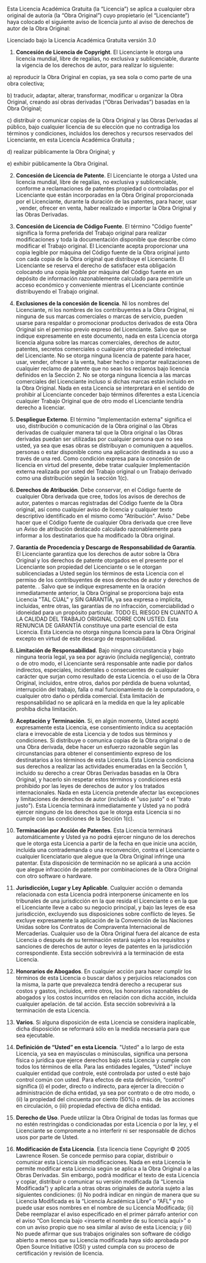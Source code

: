 Esta Licencia Académica Gratuita (la “Licencia”) se aplica a cualquier obra original de autoría (la “Obra Original”) cuyo propietario (el “Licenciante”) haya colocado el siguiente aviso de licencia junto al aviso de derechos de autor de la Obra Original:

Licenciado bajo la Licencia Académica Gratuita versión 3.0

1) **Concesión de Licencia de Copyright**. El Licenciante le otorga una licencia mundial, libre de regalías, no exclusiva y sublicenciable, durante la vigencia de los derechos de autor, para realizar lo siguiente:

a) reproducir la Obra Original en copias, ya sea sola o como parte de una obra colectiva;

b) traducir, adaptar, alterar, transformar, modificar u organizar la Obra Original, creando así obras derivadas (“Obras Derivadas”) basadas en la Obra Original;

c) distribuir o comunicar copias de la Obra Original y las Obras Derivadas al público, bajo cualquier licencia de su elección que no contradiga los términos y condiciones, incluidos los derechos y recursos reservados del Licenciante, en esta Licencia Académica Gratuita ;

d) realizar públicamente la Obra Original; y

e) exhibir públicamente la Obra Original.

2) **Concesión de Licencia de Patente**. El Licenciante le otorga a Usted una licencia mundial, libre de regalías, no exclusiva y sublicenciable, conforme a reclamaciones de patentes propiedad o controladas por el Licenciante que están incorporadas en la Obra Original proporcionada por el Licenciante, durante la duración de las patentes, para hacer, usar , vender, ofrecer en venta, haber realizado e importar la Obra Original y las Obras Derivadas.

3) **Concesión de Licencia de Código Fuente**. El término "Código fuente" significa la forma preferida del Trabajo original para realizar modificaciones y toda la documentación disponible que describe cómo modificar el Trabajo original. El Licenciante acepta proporcionar una copia legible por máquina del Código fuente de la Obra original junto con cada copia de la Obra original que distribuye el Licenciante. El Licenciante se reserva el derecho de satisfacer esta obligación colocando una copia legible por máquina del Código fuente en un depósito de información razonablemente calculado para permitirle un acceso económico y conveniente mientras el Licenciante continúe distribuyendo el Trabajo original.

4) **Exclusiones de la concesión de licencia**. Ni los nombres del Licenciante, ni los nombres de los contribuyentes a la Obra Original, ni ninguna de sus marcas comerciales o marcas de servicio, pueden usarse para respaldar o promocionar productos derivados de esta Obra Original sin el permiso previo expreso del Licenciante. Salvo que se indique expresamente en este documento, nada en esta Licencia otorga licencia alguna sobre las marcas comerciales, derechos de autor, patentes, secretos comerciales o cualquier otra propiedad intelectual del Licenciante. No se otorga ninguna licencia de patente para hacer, usar, vender, ofrecer a la venta, haber hecho o importar realizaciones de cualquier reclamo de patente que no sean los reclamos bajo licencia definidos en la Sección 2. No se otorga ninguna licencia a las marcas comerciales del Licenciante incluso si dichas marcas están incluido en la Obra Original. Nada en esta Licencia se interpretará en el sentido de prohibir al Licenciante conceder bajo términos diferentes a esta Licencia cualquier Trabajo Original que de otro modo el Licenciante tendría derecho a licenciar.

5) **Despliegue Externo**. El término "Implementación externa" significa el uso, distribución o comunicación de la Obra original o las Obras derivadas de cualquier manera tal que la Obra original o las Obras derivadas puedan ser utilizadas por cualquier persona que no sea usted, ya sea que esas obras se distribuyan o comuniquen a aquellos. personas o estar disponible como una aplicación destinada a su uso a través de una red. Como condición expresa para la concesión de licencia en virtud del presente, debe tratar cualquier Implementación externa realizada por usted del Trabajo original o un Trabajo derivado como una distribución según la sección 1(c).

6) **Derechos de Atribución**. Debe conservar, en el Código fuente de cualquier Obra derivada que cree, todos los avisos de derechos de autor, patentes o marcas registradas del Código fuente de la Obra original, así como cualquier aviso de licencia y cualquier texto descriptivo identificado en el mismo como "Atribución". Aviso." Debe hacer que el Código fuente de cualquier Obra derivada que cree lleve un Aviso de atribución destacado calculado razonablemente para informar a los destinatarios que ha modificado la Obra original.

7) **Garantía de Procedencia y Descargo de Responsabilidad de Garantía**. El Licenciante garantiza que los derechos de autor sobre la Obra Original y los derechos de patente otorgados en el presente por el Licenciante son propiedad del Licenciante o se le otorgan sublicenciadas a Usted según los términos de esta Licencia con el permiso de los contribuyentes de esos derechos de autor y derechos de patente. . Salvo que se indique expresamente en la oración inmediatamente anterior, la Obra Original se proporciona bajo esta Licencia "TAL CUAL" y SIN GARANTÍA, ya sea expresa o implícita, incluidas, entre otras, las garantías de no infracción, comerciabilidad o idoneidad para un propósito particular. TODO EL RIESGO EN CUANTO A LA CALIDAD DEL TRABAJO ORIGINAL CORRE CON USTED. Esta RENUNCIA DE GARANTÍA constituye una parte esencial de esta Licencia. Esta Licencia no otorga ninguna licencia para la Obra Original excepto en virtud de este descargo de responsabilidad.

8) **Limitación de Responsabilidad**. Bajo ninguna circunstancia y bajo ninguna teoría legal, ya sea por agravio (incluida negligencia), contrato o de otro modo, el Licenciante será responsable ante nadie por daños indirectos, especiales, incidentales o consecuentes de cualquier carácter que surjan como resultado de esta Licencia. o el uso de la Obra Original, incluidos, entre otros, daños por pérdida de buena voluntad, interrupción del trabajo, falla o mal funcionamiento de la computadora, o cualquier otro daño o pérdida comercial. Esta limitación de responsabilidad no se aplicará en la medida en que la ley aplicable prohíba dicha limitación.

9) **Aceptación y Terminación**. Si, en algún momento, Usted aceptó expresamente esta Licencia, ese consentimiento indica su aceptación clara e irrevocable de esta Licencia y de todos sus términos y condiciones. Si distribuye o comunica copias de la Obra original o de una Obra derivada, debe hacer un esfuerzo razonable según las circunstancias para obtener el consentimiento expreso de los destinatarios a los términos de esta Licencia. Esta Licencia condiciona sus derechos a realizar las actividades enumeradas en la Sección 1, incluido su derecho a crear Obras Derivadas basadas en la Obra Original, y hacerlo sin respetar estos términos y condiciones está prohibido por las leyes de derechos de autor y los tratados internacionales. Nada en esta Licencia pretende afectar las excepciones y limitaciones de derechos de autor (incluido el "uso justo" o el "trato justo"). Esta Licencia terminará inmediatamente y Usted ya no podrá ejercer ninguno de los derechos que le otorga esta Licencia si no cumple con las condiciones de la Sección 1(c).

10) **Terminación por Acción de Patentes**. Esta Licencia terminará automáticamente y Usted ya no podrá ejercer ninguno de los derechos que le otorga esta Licencia a partir de la fecha en que inicie una acción, incluida una contrademanda o una reconvención, contra el Licenciante o cualquier licenciatario que alegue que la Obra Original infringe una patentar. Esta disposición de terminación no se aplicará a una acción que alegue infracción de patente por combinaciones de la Obra Original con otro software o hardware.

11) **Jurisdicción, Lugar y Ley Aplicable**. Cualquier acción o demanda relacionada con esta Licencia podrá interponerse únicamente en los tribunales de una jurisdicción en la que resida el Licenciante o en la que el Licenciante lleve a cabo su negocio principal, y bajo las leyes de esa jurisdicción, excluyendo sus disposiciones sobre conflicto de leyes. Se excluye expresamente la aplicación de la Convención de las Naciones Unidas sobre los Contratos de Compraventa Internacional de Mercaderías. Cualquier uso de la Obra Original fuera del alcance de esta Licencia o después de su terminación estará sujeto a los requisitos y sanciones de derechos de autor o leyes de patentes en la jurisdicción correspondiente. Esta sección sobrevivirá a la terminación de esta Licencia.

12) **Honorarios de Abogados**. En cualquier acción para hacer cumplir los términos de esta Licencia o buscar daños y perjuicios relacionados con la misma, la parte que prevalezca tendrá derecho a recuperar sus costos y gastos, incluidos, entre otros, los honorarios razonables de abogados y los costos incurridos en relación con dicha acción, incluida cualquier apelación. de tal acción. Esta sección sobrevivirá a la terminación de esta Licencia.

13) **Varios**. Si alguna disposición de esta Licencia se considera inaplicable, dicha disposición se reformará sólo en la medida necesaria para que sea ejecutable.

14) **Definición de “Usted” en esta Licencia**. "Usted" a lo largo de esta Licencia, ya sea en mayúsculas o minúsculas, significa una persona física o jurídica que ejerce derechos bajo esta Licencia y cumple con todos los términos de ella. Para las entidades legales, “Usted” incluye cualquier entidad que controle, esté controlada por usted o esté bajo control común con usted. Para efectos de esta definición, “control” significa (i) el poder, directo o indirecto, para ejercer la dirección o administración de dicha entidad, ya sea por contrato o de otro modo, o (ii) la propiedad del cincuenta por ciento (50%) o más. de las acciones en circulación, o (iii) propiedad efectiva de dicha entidad.

15) **Derecho de Uso**. Puede utilizar la Obra Original de todas las formas que no estén restringidas o condicionadas por esta Licencia o por la ley, y el Licenciante se compromete a no interferir ni ser responsable de dichos usos por parte de Usted.

16) **Modificación de Esta Licencia**. Esta licencia tiene Copyright © 2005 Lawrence Rosen. Se concede permiso para copiar, distribuir o comunicar esta Licencia sin modificaciones. Nada en esta Licencia le permite modificar esta Licencia según se aplica a la Obra Original o a las Obras Derivadas. Sin embargo, podrá modificar el texto de esta Licencia y copiar, distribuir o comunicar su versión modificada (la “Licencia Modificada”) y aplicarla a otras obras originales de autoría sujeto a las siguientes condiciones: (i) No podrá indicar en ningún de manera que su Licencia Modificada es la “Licencia Académica Libre” o “AFL” y no puede usar esos nombres en el nombre de su Licencia Modificada; (ii) Debe reemplazar el aviso especificado en el primer párrafo anterior con el aviso “Con licencia bajo <inserte el nombre de su licencia aquí>” o con un aviso propio que no sea similar al aviso de esta Licencia; y (iii) No puede afirmar que sus trabajos originales son software de código abierto a menos que su Licencia modificada haya sido aprobada por Open Source Initiative (OSI) y usted cumpla con su proceso de certificación y revisión de licencia.
